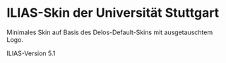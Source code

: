 # ILIAS-Skin der Universität Stuttgart

Minimales Skin auf Basis des Delos-Default-Skins mit ausgetauschtem Logo.

ILIAS-Version 5.1